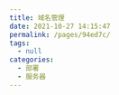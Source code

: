 ```yaml
---
title: 域名管理
date: 2021-10-27 14:15:47
permalink: /pages/94ed7c/
tags: 
  - null
categories: 
  - 部署
  - 服务器
---
```

